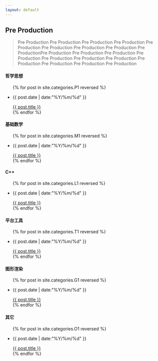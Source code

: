 ```yaml
---
layout: default
---
```


<div class="intro-img"></div>

##  Pre Production

> Pre Production Pre Production Pre Production Pre Production Pre Production Pre Production Pre Production Pre Production Pre ProductionPre Production Pre Production Pre Production Pre Production Pre Production Pre Production Pre Production Pre Production Pre Production Pre Production Pre Production 

#### 哲学思想

<ul class = "main-list">
    {% for post in site.categories.P1 reversed %}
        <li><p class = "post-date">{{ post.date | date:"%Y/%m/%d" }}</p><a href="{{ post.url }}">{{ post.title }}</a></li>
    {% endfor %}
</ul>

#### 基础数学 

<ul class = "main-list">
    {% for post in site.categories.M1 reversed %}
        <li><p class = "post-date">{{ post.date | date:"%Y/%m/%d" }}</p><a href="{{ post.url }}">{{ post.title }}</a></li>
    {% endfor %}
</ul>

#### C++

<ul class = "main-list">
    {% for post in site.categories.L1 reversed %}
        <li><p class = "post-date">{{ post.date | date:"%Y/%m/%d" }}</p><a href="{{ post.url }}">{{ post.title }}</a></li>
    {% endfor %}
</ul>

#### 平台工具

<ul class = "main-list">
    {% for post in site.categories.T1 reversed %}
        <li><p class = "post-date">{{ post.date | date:"%Y/%m/%d" }}</p><a href="{{ post.url }}">{{ post.title }}</a></li>
    {% endfor %}
</ul>

#### 图形渲染

<ul class = "main-list">
    {% for post in site.categories.G1 reversed %}
        <li><p class = "post-date">{{ post.date | date:"%Y/%m/%d" }}</p><a href="{{ post.url }}">{{ post.title }}</a></li>
    {% endfor %}
</ul>

#### 其它

<ul class = "main-list">
    {% for post in site.categories.O1 reversed %}
        <li><p class = "post-date">{{ post.date | date:"%Y/%m/%d" }}</p><a href="{{ post.url }}">{{ post.title }}</a></li>
    {% endfor %}
</ul>